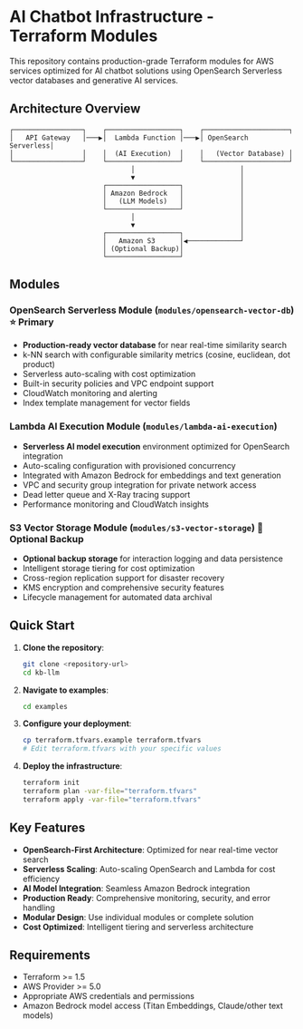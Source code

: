 # AI Chatbot Infrastructure - Terraform Modules

This repository contains production-grade Terraform modules for AWS services optimized for AI chatbot solutions using OpenSearch Serverless vector databases and generative AI services.

## Architecture Overview

```text
┌─────────────────┐    ┌──────────────────┐    ┌─────────────────────┐
│   API Gateway   │───▶│  Lambda Function │───▶│ OpenSearch Serverless│
│                 │    │  (AI Execution)  │    │   (Vector Database) │
└─────────────────┘    └──────────────────┘    └─────────────────────┘
                              │                          │
                              ▼                          │
                       ┌──────────────────┐              │
                       │ Amazon Bedrock   │              │
                       │   (LLM Models)   │              │
                       └──────────────────┘              │
                              │                          │
                              ▼                          │
                       ┌──────────────────┐              │
                       │   Amazon S3      │◀─────────────┘
                       │ (Optional Backup)│
                       └──────────────────┘
```

## Modules

### OpenSearch Serverless Module (`modules/opensearch-vector-db`) ⭐ **Primary**

- **Production-ready vector database** for near real-time similarity search
- k-NN search with configurable similarity metrics (cosine, euclidean, dot product)
- Serverless auto-scaling with cost optimization
- Built-in security policies and VPC endpoint support
- CloudWatch monitoring and alerting
- Index template management for vector fields

### Lambda AI Execution Module (`modules/lambda-ai-execution`)

- **Serverless AI model execution** environment optimized for OpenSearch integration
- Auto-scaling configuration with provisioned concurrency
- Integrated with Amazon Bedrock for embeddings and text generation
- VPC and security group integration for private network access
- Dead letter queue and X-Ray tracing support
- Performance monitoring and CloudWatch insights

### S3 Vector Storage Module (`modules/s3-vector-storage`) 🔄 **Optional Backup**

- **Optional backup storage** for interaction logging and data persistence
- Intelligent storage tiering for cost optimization
- Cross-region replication support for disaster recovery
- KMS encryption and comprehensive security features
- Lifecycle management for automated data archival

## Quick Start

1. **Clone the repository**:
   ```bash
   git clone <repository-url>
   cd kb-llm
   ```

2. **Navigate to examples**:
   ```bash
   cd examples
   ```

3. **Configure your deployment**:
   ```bash
   cp terraform.tfvars.example terraform.tfvars
   # Edit terraform.tfvars with your specific values
   ```

4. **Deploy the infrastructure**:
   ```bash
   terraform init
   terraform plan -var-file="terraform.tfvars"
   terraform apply -var-file="terraform.tfvars"
   ```

## Key Features

- **OpenSearch-First Architecture**: Optimized for near real-time vector search
- **Serverless Scaling**: Auto-scaling OpenSearch and Lambda for cost efficiency
- **AI Model Integration**: Seamless Amazon Bedrock integration
- **Production Ready**: Comprehensive monitoring, security, and error handling
- **Modular Design**: Use individual modules or complete solution
- **Cost Optimized**: Intelligent tiering and serverless architecture

## Requirements

- Terraform >= 1.5
- AWS Provider >= 5.0
- Appropriate AWS credentials and permissions
- Amazon Bedrock model access (Titan Embeddings, Claude/other text models)
